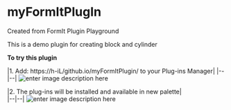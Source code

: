 ﻿
# myFormItPlugIn
Created from FormIt Plugin Playground

This is a demo plugin for creating block and cylinder

**To try this plugin**

|1. Add: https://h-iL/github.io/myFormItPlugin/  to your Plug-ins Manager| 
|--|--|
![enter image description here](https://user-images.githubusercontent.com/80236301/137282055-cd7b5e0c-6c64-4ffb-b6cf-dd6d31ec95a1.png) 

|2. The plug-ins will be installed and available in new palette|  
|--|--|
![enter image description here](https://user-images.githubusercontent.com/80236301/137281879-7ba80f00-4539-44df-a2b7-4db167c08025.png)

